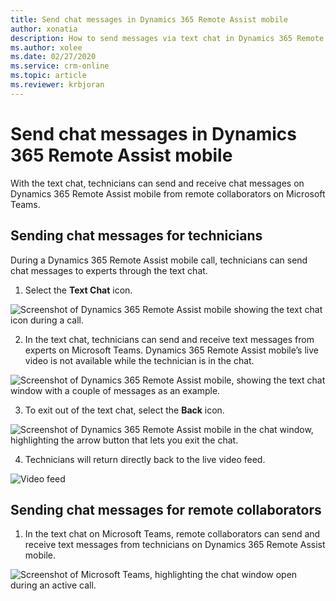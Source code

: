 ```yaml
---
title: Send chat messages in Dynamics 365 Remote Assist mobile
author: xonatia
description: How to send messages via text chat in Dynamics 365 Remote Assist mobile
ms.author: xolee
ms.date: 02/27/2020
ms.service: crm-online
ms.topic: article
ms.reviewer: krbjoran
---
```

# Send chat messages in Dynamics 365 Remote Assist mobile

With the text chat, technicians can send and receive chat messages on Dynamics 365 Remote Assist mobile from remote collaborators on Microsoft Teams. 

## Sending chat messages for technicians

During a Dynamics 365 Remote Assist mobile call, technicians can send chat messages to experts through the text chat. 

1.	Select the **Text Chat** icon.

![Screenshot of Dynamics 365 Remote Assist mobile showing the text chat icon during a call.](./media/chat_1.png "Text icon")

2. In the text chat, technicians can send and receive text messages from experts on Microsoft Teams. Dynamics 365 Remote Assist mobile’s live video is not available while the technician is in the chat. 

![Screenshot of Dynamics 365 Remote Assist mobile, showing the text chat window with a couple of messages as an example.](./media/chat_2.png "Send text")

3. To exit out of the text chat, select the **Back** icon.

![Screenshot of Dynamics 365 Remote Assist mobile in the chat window, highlighting the arrow button that lets you exit the chat.](./media/chat_3.png "Exit chat")

4. Technicians will return directly back to the live video feed.

![Video feed](./media/chat_4.png "Video feed")

## Sending chat messages for remote collaborators 

1. In the text chat on Microsoft Teams, remote collaborators can send and receive text messages from technicians on Dynamics 365 Remote Assist mobile.

![Screenshot of Microsoft Teams, highlighting the chat window open during an active call.](./media/chat_5.png "Teams Chat")

